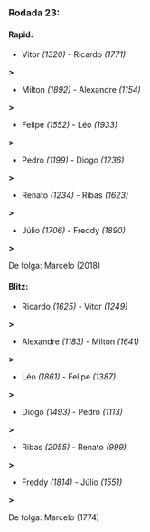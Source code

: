 ### Rodada 23:

#### Rapid:

* Vitor *(1320)*     -     Ricardo *(1771)*

 **>** 
* Milton *(1892)*     -     Alexandre *(1154)*

 **>** 
* Felipe *(1552)*     -     Léo *(1933)*

 **>** 
* Pedro *(1199)*     -     Diogo *(1236)*

 **>** 
* Renato *(1234)*     -     Ribas *(1623)*

 **>** 
* Júlio *(1706)*     -     Freddy *(1890)*

 **>** 

De folga: Marcelo (2018)

#### Blitz:

* Ricardo *(1625)*     -     Vitor *(1249)*

 **>** 
* Alexandre *(1183)*     -     Milton *(1641)*

 **>** 
* Léo *(1861)*     -     Felipe *(1387)*

 **>** 
* Diogo *(1493)*     -     Pedro *(1113)*

 **>** 
* Ribas *(2055)*     -     Renato *(999)*

 **>** 
* Freddy *(1814)*     -     Júlio *(1551)*

 **>** 

De folga: Marcelo (1774)

